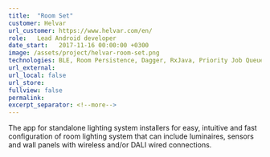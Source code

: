 ```yaml
---
title:  "Room Set"
customer: Helvar
url_customer: https://www.helvar.com/en/
role:	Lead Android developer
date_start:   2017-11-16 00:00:00 +0300
image: /assets/project/helvar-room-set.png
technologies: BLE, Room Persistence, Dagger, RxJava, Priority Job Queue, NFC, MVP, DALI communication protocol
url_external: 
url_local: false
url_store: 
fullview: false
permalink: 
excerpt_separator: <!--more-->
---
```

The app for standalone lighting system installers for easy, intuitive and fast configuration of room lighting system that can include luminaires, sensors and wall panels with wireless and/or DALI wired connections.